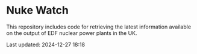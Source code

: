 # Nuke Watch

This repository includes code for retrieving the latest information available on the output of EDF nuclear power plants in the UK.

Last updated: 2024-12-27 18:18